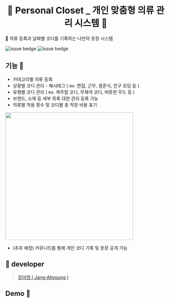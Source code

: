 <h1 align="center"> 🧦 Personal Closet _ 개인 맞춤형 의류 관리 시스템 🛒 </h2>

👗 의류 등록과 날짜별 코디를 기록하는 나만의 옷장 시스템 <br />

![issue bedge](https://img.shields.io/badge/react-v%2017.0.2-blue)
![issue bedge](https://img.shields.io/badge/yarn-v%201.22.10-yellow)<br />


## 기능 💬
- 카테고리별 의류 등록
- 상황별 코디 관리 - 해시테그 ( ex. 면접, 근무, 결혼식, 친구 모임 등 )
- 유형별 코디 관리 ( ex. 캐주얼 코디, 무채색 코디, 따뜻한 무드 등 )
- 브랜드, 소재 등 세부 목록 대한 관리 등록 가능
- 의류별 착용 횟수 및 코디별 총 착장 비용 표기

<img width="400px" src="https://user-images.githubusercontent.com/71692593/129173727-785657f8-d71c-4d6a-b9fb-ec036703556e.png"></img>
<!-- ![image](https://user-images.githubusercontent.com/71692593/129173727-785657f8-d71c-4d6a-b9fb-ec036703556e.png) -->


- (추후 예정) 커뮤니티를 통해 개인 코디 기록 및 옷장 공개 가능 


## 💙 developer
 > [장아영 ( Jang-Ahyoung ) ](https://github.com/Jang-Ahyoung)<br />
  
## Demo 💬

